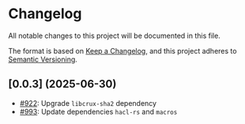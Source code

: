 # Changelog

All notable changes to this project will be documented in this file.

The format is based on [Keep a Changelog](https://keepachangelog.com/en/1.1.0/),
and this project adheres to [Semantic Versioning](https://semver.org/spec/v2.0.0.html).

## [0.0.3] (2025-06-30)

- [#922](https://github.com/cryspen/libcrux/pull/922): Upgrade `libcrux-sha2` dependency
- [#993](https://github.com/cryspen/libcrux/pull/993): Update dependencies `hacl-rs` and `macros`
